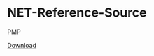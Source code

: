 # NET-Reference-Source
PMP

[Download](https://referencesource.microsoft.com/#mscorlib/system/collections/generic/dictionary.cs,dc94bb2ee9650189)